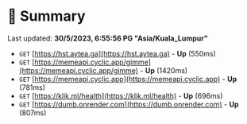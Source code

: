 # 📖 Summary
Last updated: **30/5/2023, 6:55:56 PG "Asia/Kuala_Lumpur"**

- `GET` [https://hst.aytea.ga](https://hst.aytea.ga) - **Up** (550ms)
- `GET` [https://memeapi.cyclic.app/gimme](https://memeapi.cyclic.app/gimme) - **Up** (1420ms)
- `GET` [https://memeapi.cyclic.app](https://memeapi.cyclic.app) - **Up** (781ms)
- `GET` [https://klik.ml/health](https://klik.ml/health) - **Up** (696ms)
- `GET` [https://dumb.onrender.com](https://dumb.onrender.com) - **Up** (807ms)
